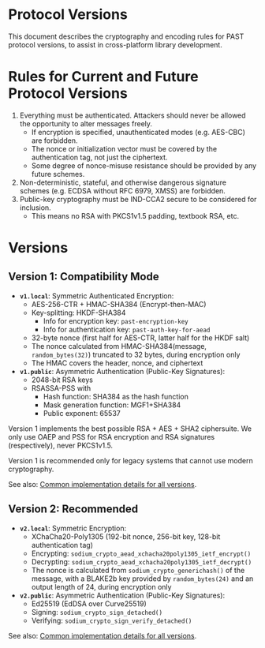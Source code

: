 # Protocol Versions

This document describes the cryptography and encoding rules for PAST protocol versions,
to assist in cross-platform library development.

# Rules for Current and Future Protocol Versions

1. Everything must be authenticated. Attackers should never be allowed the opportunity
   to alter messages freely.
   * If encryption is specified, unauthenticated modes (e.g. AES-CBC) are forbidden.
   * The nonce or initialization vector must be covered by the authentication
     tag, not just the ciphertext.
   * Some degree of nonce-misuse resistance should be provided by any future schemes. 
2. Non-deterministic, stateful, and otherwise dangerous signature schemes (e.g. ECDSA
   without RFC 6979, XMSS) are forbidden.
3. Public-key cryptography must be IND-CCA2 secure to be considered for inclusion.
   * This means no RSA with PKCS1v1.5 padding, textbook RSA, etc.

# Versions

## Version 1: Compatibility Mode

* **`v1.local`**: Symmetric Authenticated Encryption:
  * AES-256-CTR + HMAC-SHA384 (Encrypt-then-MAC)
  * Key-splitting: HKDF-SHA384
    * Info for encryption key: `past-encryption-key`
    * Info for authentication key: `past-auth-key-for-aead`
  * 32-byte nonce (first half for AES-CTR, latter half for the HKDF salt)
  * The nonce calculated from HMAC-SHA384(message, `random_bytes(32)`)
    truncated to 32 bytes, during encryption only
  * The HMAC covers the header, nonce, and ciphertext
* **`v1.public`**: Asymmetric Authentication (Public-Key Signatures):
  * 2048-bit RSA keys
  * RSASSA-PSS with
    * Hash function: SHA384 as the hash function
    * Mask generation function: MGF1+SHA384
    * Public exponent: 65537

Version 1 implements the best possible RSA + AES + SHA2 ciphersuite. We only use
OAEP and PSS for RSA encryption and RSA signatures (respectively), never PKCS1v1.5.

Version 1 is recommended only for legacy systems that cannot use modern cryptography.

See also: [Common implementation details for all versions](Common.md).

## Version 2: Recommended

* **`v2.local`**: Symmetric Encryption:
  * XChaCha20-Poly1305 (192-bit nonce, 256-bit key, 128-bit authentication tag)
  * Encrypting: `sodium_crypto_aead_xchacha20poly1305_ietf_encrypt()`
  * Decrypting: `sodium_crypto_aead_xchacha20poly1305_ietf_decrypt()`
  * The nonce is calculated from `sodium_crypto_generichash()` of the message,
    with a BLAKE2b key provided by `random_bytes(24)` and an output length of 24,
    during encryption only
* **`v2.public`**: Asymmetric Authentication (Public-Key Signatures):
  * Ed25519 (EdDSA over Curve25519)
  * Signing: `sodium_crypto_sign_detached()` 
  * Verifying: `sodium_crypto_sign_verify_detached()`

See also: [Common implementation details for all versions](Common.md).
